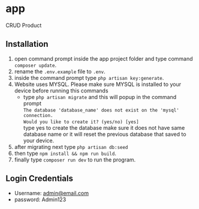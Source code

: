 # app
 CRUD Product
## Installation
 1. open command prompt inside the app project folder and type command `composer update`.
 2. rename the `.env.example` file to `.env`.
 3. inside the command prompt type `php artisan key:generate`.
 4. Website uses MYSQL. Please make sure MYSQL is installed to your device before running this commands 
    * type `php artisan migrate` and this will popup in the command prompt
    <br> `The database 'database_name' does not exist on the 'mysql' connection.`
    <br> `Would you like to create it? (yes/no) [yes]`
    <br> type yes to create the database make sure it does not have same database name or it will reset the previous database that saved to your device.
 5. after migrating next type `php artisan db:seed`
 6. then type `npm install && npm run build`.
 7. finally type `composer run dev` to run the program.
## Login Credentials
 * Username: admin@email.com
 * password: Admin123
